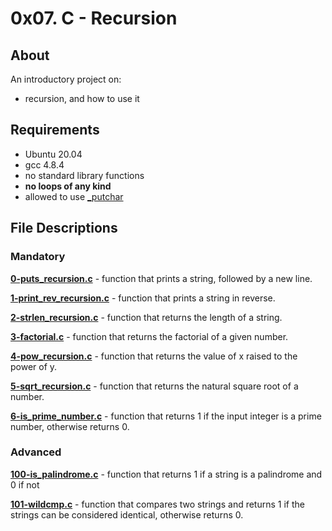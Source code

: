 # 0x07. C - Recursion
## About
An introductory project on:
- recursion, and how to use it
## Requirements
- Ubuntu 20.04
- gcc 4.8.4
- no standard library functions
- **no loops of any kind**
- allowed to use [_putchar](https://github.com/holbertonschool/_putchar.c/blob/master/_putchar.c)
## File Descriptions
### Mandatory
**[0-puts_recursion.c](0-puts_recursion.c)** - function that prints a string, followed by a new line.

**[1-print_rev_recursion.c](1-print_rev_recursion.c)** - function that prints a string in reverse.

**[2-strlen_recursion.c](2-strlen_recursion.c)** - function that returns the length of a string.

**[3-factorial.c](3-factorial.c)** - function that returns the factorial of a given number.

**[4-pow_recursion.c](4-pow_recursion.c)** - function that returns the value of x raised to the power of y.

**[5-sqrt_recursion.c](5-sqrt_recursion.c)** - function that returns the natural square root of a number.

**[6-is_prime_number.c](6-is_prime_number.c)** - function that returns 1 if the input integer is a prime number, otherwise returns 0.

### Advanced
**[100-is_palindrome.c](7-is_palindrome.c)** - function that returns 1 if a string is a palindrome and 0 if not

**[101-wildcmp.c](100-wildcmp.c)** - function that compares two strings and returns 1 if the strings can be considered identical, otherwise returns 0.

